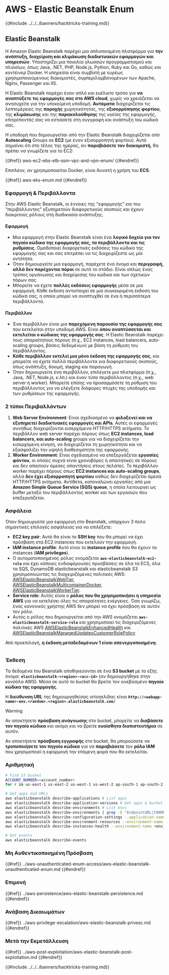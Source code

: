 # AWS - Elastic Beanstalk Enum

{{#include ../../../banners/hacktricks-training.md}}

## Elastic Beanstalk

Η Amazon Elastic Beanstalk παρέχει μια απλοποιημένη πλατφόρμα για **την ανάπτυξη, διαχείριση και κλιμάκωση διαδικτυακών εφαρμογών και υπηρεσιών**. Υποστηρίζει μια ποικιλία γλωσσών προγραμματισμού και πλαισίων, όπως Java, .NET, PHP, Node.js, Python, Ruby και Go, καθώς και κοντέινερ Docker. Η υπηρεσία είναι συμβατή με ευρέως χρησιμοποιούμενους διακομιστές, συμπεριλαμβανομένων των Apache, Nginx, Passenger και IIS.

Η Elastic Beanstalk παρέχει έναν απλό και ευέλικτο τρόπο για **να αναπτύξετε τις εφαρμογές σας στο AWS cloud**, χωρίς να χρειάζεται να ανησυχείτε για την υποκείμενη υποδομή. **Αυτόματα** διαχειρίζεται τις λεπτομέρειες της **παροχής** χωρητικότητας, της **εξισορρόπησης φορτίου**, της **κλιμάκωσης** και της **παρακολούθησης** της υγείας της εφαρμογής, επιτρέποντάς σας να εστιάσετε στη συγγραφή και ανάπτυξη του κώδικά σας.

Η υποδομή που δημιουργείται από την Elastic Beanstalk διαχειρίζεται από **Autoscaling** Groups σε **EC2** (με έναν εξισορροπητή φορτίου). Αυτό σημαίνει ότι στο τέλος της ημέρας, αν **παραβιάσετε τον διακομιστή**, θα πρέπει να γνωρίζετε για το EC2:

{{#ref}}
aws-ec2-ebs-elb-ssm-vpc-and-vpn-enum/
{{#endref}}

Επιπλέον, αν χρησιμοποιείται Docker, είναι δυνατή η χρήση του **ECS**.

{{#ref}}
aws-eks-enum.md
{{#endref}}

### Εφαρμογή & Περιβάλλοντα

Στην AWS Elastic Beanstalk, οι έννοιες της "εφαρμογής" και του "περιβάλλοντος" εξυπηρετούν διαφορετικούς σκοπούς και έχουν διακριτούς ρόλους στη διαδικασία ανάπτυξης.

#### Εφαρμογή

- Μια εφαρμογή στην Elastic Beanstalk είναι ένα **λογικό δοχείο για τον πηγαίο κώδικα της εφαρμογής σας, τα περιβάλλοντα και τις ρυθμίσεις**. Ομαδοποιεί διαφορετικές εκδόσεις του κώδικα της εφαρμογής σας και σας επιτρέπει να τις διαχειρίζεστε ως μία οντότητα.
- Όταν δημιουργείτε μια εφαρμογή, παρέχετε ένα όνομα και **περιγραφή, αλλά δεν παρέχονται πόροι** σε αυτό το στάδιο. Είναι απλώς ένας τρόπος οργάνωσης και διαχείρισης του κώδικα και των σχετικών πόρων σας.
- Μπορείτε να έχετε **πολλές εκδόσεις εφαρμογής** μέσα σε μια εφαρμογή. Κάθε έκδοση αντιστοιχεί σε μια συγκεκριμένη έκδοση του κώδικά σας, η οποία μπορεί να αναπτυχθεί σε ένα ή περισσότερα περιβάλλοντα.

#### Περιβάλλον

- Ένα περιβάλλον είναι μια **παρεχόμενη παρουσία της εφαρμογής σας** που εκτελείται στην υποδομή AWS. Είναι **όπου αναπτύσσεται και εκτελείται ο κώδικας της εφαρμογής σας**. Η Elastic Beanstalk παρέχει τους απαραίτητους πόρους (π.χ., EC2 instances, load balancers, auto-scaling groups, βάσεις δεδομένων) με βάση τη ρύθμιση του περιβάλλοντος.
- **Κάθε περιβάλλον εκτελεί μια μόνο έκδοση της εφαρμογής σας**, και μπορείτε να έχετε πολλά περιβάλλοντα για διαφορετικούς σκοπούς, όπως ανάπτυξη, δοκιμή, staging και παραγωγή.
- Όταν δημιουργείτε ένα περιβάλλον, επιλέγετε μια πλατφόρμα (π.χ., Java, .NET, Node.js, κ.λπ.) και έναν τύπο περιβάλλοντος (π.χ., web server ή worker). Μπορείτε επίσης να προσαρμόσετε τη ρύθμιση του περιβάλλοντος για να ελέγξετε διάφορες πτυχές της υποδομής και των ρυθμίσεων της εφαρμογής.

### 2 τύποι Περιβαλλόντων

1. **Web Server Environment**: Είναι σχεδιασμένο να **φιλοξενεί και να εξυπηρετεί διαδικτυακές εφαρμογές και APIs**. Αυτές οι εφαρμογές συνήθως διαχειρίζονται εισερχόμενα HTTP/HTTPS αιτήματα. Το περιβάλλον web server παρέχει πόρους όπως **EC2 instances, load balancers, και auto-scaling** groups για να διαχειρίζεται την εισερχόμενη κίνηση, να διαχειρίζεται τη χωρητικότητα και να εξασφαλίζει την υψηλή διαθεσιμότητα της εφαρμογής.
2. **Worker Environment**: Είναι σχεδιασμένο να επεξεργάζεται **εργασίες φόντου**, οι οποίες συχνά είναι χρονοβόρες ή απαιτητικές σε πόρους και δεν απαιτούν άμεσες απαντήσεις στους πελάτες. Το περιβάλλον worker παρέχει πόρους όπως **EC2 instances και auto-scaling groups**, αλλά **δεν έχει εξισορροπητή φορτίου** καθώς δεν διαχειρίζεται άμεσα HTTP/HTTPS αιτήματα. Αντίθετα, καταναλώνει εργασίες από μια **Amazon Simple Queue Service (SQS) queue**, η οποία λειτουργεί ως buffer μεταξύ του περιβάλλοντος worker και των εργασιών που επεξεργάζεται.

### Ασφάλεια

Όταν δημιουργείτε μια εφαρμογή στο Beanstalk, υπάρχουν 3 πολύ σημαντικές επιλογές ασφάλειας για να επιλέξετε:

- **EC2 key pair**: Αυτό θα είναι το **SSH key** που θα μπορεί να έχει πρόσβαση στα EC2 instances που εκτελούν την εφαρμογή.
- **IAM instance profile**: Αυτό είναι το **instance profile** που θα έχουν τα instances (**IAM privileges**).
- Ο αυτοματοποιημένος ρόλος ονομάζεται **`aws-elasticbeanstalk-ec2-role`** και έχει κάποιες ενδιαφέρουσες προσβάσεις σε όλα τα ECS, όλα τα SQS, DynamoDB elasticbeanstalk και elasticbeanstalk S3 χρησιμοποιώντας τις διαχειριζόμενες πολιτικές AWS: [AWSElasticBeanstalkWebTier](https://us-east-1.console.aws.amazon.com/iam/home#/policies/arn:aws:iam::aws:policy/AWSElasticBeanstalkWebTier), [AWSElasticBeanstalkMulticontainerDocker](https://us-east-1.console.aws.amazon.com/iam/home#/policies/arn:aws:iam::aws:policy/AWSElasticBeanstalkMulticontainerDocker), [AWSElasticBeanstalkWorkerTier](https://us-east-1.console.aws.amazon.com/iam/home#/policies/arn:aws:iam::aws:policy/AWSElasticBeanstalkWorkerTier).
- **Service role**: Αυτός είναι ο **ρόλος που θα χρησιμοποιήσει η υπηρεσία AWS** για να εκτελέσει όλες τις απαραίτητες ενέργειες. Όσο γνωρίζω, ένας κανονικός χρήστης AWS δεν μπορεί να έχει πρόσβαση σε αυτόν τον ρόλο.
- Αυτός ο ρόλος που δημιουργείται από την AWS ονομάζεται **`aws-elasticbeanstalk-service-role`** και χρησιμοποιεί τις διαχειριζόμενες πολιτικές AWS [AWSElasticBeanstalkEnhancedHealth](https://us-east-1.console.aws.amazon.com/iam/home#/policies/arn:aws:iam::aws:policy/service-role/AWSElasticBeanstalkEnhancedHealth) και [AWSElasticBeanstalkManagedUpdatesCustomerRolePolicy](https://us-east-1.console.aws.amazon.com/iamv2/home?region=us-east-1#/roles/details/aws-elasticbeanstalk-service-role?section=permissions)

Από προεπιλογή, **η έκδοση μεταδεδομένων 1 είναι απενεργοποιημένη**:

<figure><img src="../../../images/image (103).png" alt=""><figcaption></figcaption></figure>

### Έκθεση

Τα δεδομένα του Beanstalk αποθηκεύονται σε ένα **S3 bucket** με το εξής όνομα: **`elasticbeanstalk-<region>-<acc-id>`** (αν δημιουργήθηκε στην κονσόλα AWS). Μέσα σε αυτό το bucket θα βρείτε τον ανεβασμένο **πηγαίο κώδικα της εφαρμογής**.

Η **διεύθυνση URL** της δημιουργηθείσας ιστοσελίδας είναι **`http://<webapp-name>-env.<random>.<region>.elasticbeanstalk.com/`**

> [!WARNING]
> Αν αποκτήσετε **πρόσβαση ανάγνωσης** στο bucket, μπορείτε να **διαβάσετε τον πηγαίο κώδικα** και ακόμη και να βρείτε **ευαίσθητα διαπιστευτήρια** σε αυτόν.
>
> Αν αποκτήσετε **πρόσβαση εγγραφής** στο bucket, θα μπορούσατε να **τροποποιήσετε τον πηγαίο κώδικα** για να **παραβιάσετε** τον **ρόλο IAM** που χρησιμοποιεί η εφαρμογή την επόμενη φορά που θα εκτελείται.

### Αριθμητική
```bash
# Find S3 bucket
ACCOUNT_NUMBER=<account_number>
for r in us-east-1 us-east-2 us-west-1 us-west-2 ap-south-1 ap-south-2 ap-northeast-1 ap-northeast-2 ap-northeast-3 ap-southeast-1 ap-southeast-2 ap-southeast-3 ca-central-1 eu-central-1 eu-central-2 eu-west-1 eu-west-2 eu-west-3 eu-north-1 sa-east-1 af-south-1 ap-east-1 eu-south-1 eu-south-2 me-south-1 me-central-1; do aws s3 ls elasticbeanstalk-$r-$ACCOUNT_NUMBER 2>/dev/null && echo "Found in: elasticbeanstalk-$r-$ACCOUNT_NUMBER"; done

# Get apps and URLs
aws elasticbeanstalk describe-applications # List apps
aws elasticbeanstalk describe-application-versions # Get apps & bucket name with source code
aws elasticbeanstalk describe-environments # List envs
aws elasticbeanstalk describe-environments | grep -E "EndpointURL|CNAME"
aws elasticbeanstalk describe-configuration-settings --application-name <app_name> --environment-name <env_name>
aws elasticbeanstalk describe-environment-resources --environment-name <env_name> # Get env info such as SQS used queues
aws elasticbeanstalk describe-instances-health --environment-name <env_name> # Get the instances of an environment

# Get events
aws elasticbeanstalk describe-events
```
### Μη Αυθεντικοποιημένη Πρόσβαση

{{#ref}}
../aws-unauthenticated-enum-access/aws-elastic-beanstalk-unauthenticated-enum.md
{{#endref}}

### Επιμονή

{{#ref}}
../aws-persistence/aws-elastic-beanstalk-persistence.md
{{#endref}}

### Ανάβαση Δικαιωμάτων

{{#ref}}
../aws-privilege-escalation/aws-elastic-beanstalk-privesc.md
{{#endref}}

### Μετά την Εκμετάλλευση

{{#ref}}
../aws-post-exploitation/aws-elastic-beanstalk-post-exploitation.md
{{#endref}}

{{#include ../../../banners/hacktricks-training.md}}
